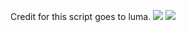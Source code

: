 Credit for this script goes to luma.
<img src="https://i.imgflip.com/41k8us.jpg"/>
<img src="https://i.imgflip.com/41k9pk.jpg" />
